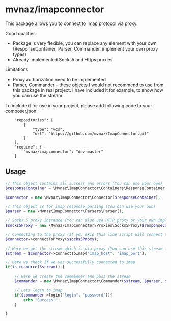 # mvnaz/imapconnector

This package allows you to connect to imap protocol via proxy.

Good qualities:
* Package is very flexible, you can replace any element with your own (ResponseContainer, Parser, Commander, implement your own proxy types)
* Already implemented Socks5 and Https proxies

Limitations
* Proxy authorization need to be implemented
* Parser, Commander - these objects I would not recommend to use from this package in real project.
   I have included it for example, to show how you can use the stream.



To include it for use in your project, please add following code to your composer.json:

```
    "repositories": [
        {
            "type": "vcs",
            "url": "https://github.com/mvnaz/ImapConnector.git"
        }
    ],
    "require": {
        "mvnaz/imapconnector": "dev-master"
    }
```

## Usage

```php
// This object contains all success and errors (You can use your own)
$responseContainer = \Mvnaz\ImapConnector\Containers\ResponseContainer::getInstance();

$connector = new \Mvnaz\ImapConnector\Connector($responseContainer);

// This object is for imap response parsing (You can use your own)
$parser = new \Mvnaz\ImapConnector\Parsers\Parser();

// Socks 5 proxy instance (You can also use HTTP proxy or your own implementation)
$socks5Proxy = new \Mvnaz\ImapConnector\Proxies\Socks5Proxy($responseContainer, "ip", 'port');

// Connecting to the proxy (if you skip this line script will connect to imap directly, without proxy)
$connector->connectToProxy($socks5Proxy);

// Here we get the stream which is via proxy (You can use this stream in your own order, i.e with your own commander)
$stream = $connector->connectToImap("imap_host", 'imap_port');

// Here we check if we was successfully connected to imap
if(is_resource($stream)) {

    // Here we create the commander and pass the stream
    $commander = new \Mvnaz\ImapConnector\Commander($stream, $parser, $responseContainer);

    // Lets login to imap
    if($commander->login("login", "password")){
        echo "Success!";
    }

}
```

